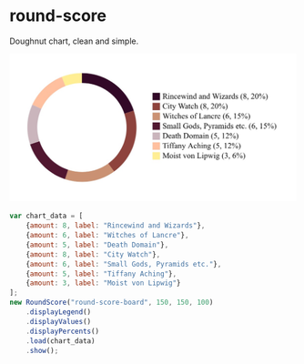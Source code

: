 # round-score
Doughnut chart, clean and simple.

![Doughnut chart example](docs/round-score-example.png?raw=true "Doughnut chart example")

```javascript
var chart_data = [
    {amount: 8, label: "Rincewind and Wizards"},
    {amount: 6, label: "Witches of Lancre"},
    {amount: 5, label: "Death Domain"},
    {amount: 8, label: "City Watch"},
    {amount: 6, label: "Small Gods, Pyramids etc."},
    {amount: 5, label: "Tiffany Aching"},
    {amount: 3, label: "Moist von Lipwig"}
];
new RoundScore("round-score-board", 150, 150, 100)
    .displayLegend()
    .displayValues()
    .displayPercents()
    .load(chart_data)
    .show();
```
